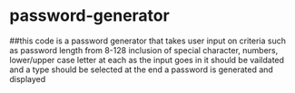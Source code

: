 # password-generator

##this code is a password generator that takes user input on criteria such as 
    password length from 8-128
    inclusion of special character, numbers, lower/upper case letter
    at each as the input goes in it should be vaildated and a type should be selected
    at the end a password is generated and displayed
    
    
